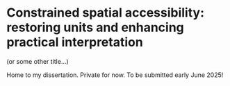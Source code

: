 # Constrained spatial accessibility: restoring units and enhancing practical interpretation 
(or some other title...)

Home to my dissertation. Private for now. To be submitted early June 2025! 
